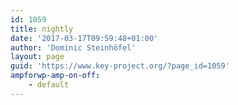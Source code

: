 ```yaml
---
id: 1059
title: nightly
date: '2017-03-17T09:59:48+01:00'
author: 'Dominic Steinhöfel'
layout: page
guid: 'https://www.key-project.org/?page_id=1059'
ampforwp-amp-on-off:
    - default
---
```


